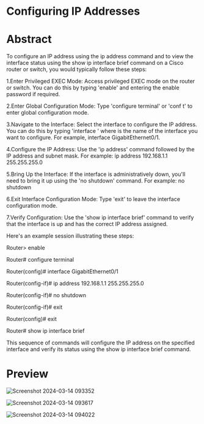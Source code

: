# Configuring IP Addresses

# Abstract

To configure an IP address using the ip address command and to view the interface status using the show ip interface brief command on a Cisco router or switch, you would typically follow these steps:

1.Enter Privileged EXEC Mode: Access privileged EXEC mode on the router or switch. You can do this by typing 'enable' and entering the enable password if required.

2.Enter Global Configuration Mode: Type 'configure terminal' or 'conf t' to enter global configuration mode.

3.Navigate to the Interface: Select the interface to configure the IP address. You can do this by typing 'interface <interface>' where <interface> is the name of the interface you want to configure. For example, interface GigabitEthernet0/1.

4.Configure the IP Address: Use the 'ip address' command followed by the IP address and subnet mask. For example:
ip address 192.168.1.1 255.255.255.0

5.Bring Up the Interface: If the interface is administratively down, you'll need to bring it up using the 'no shutdown' command. 
For example: no shutdown

6.Exit Interface Configuration Mode: Type 'exit' to leave the interface configuration mode.

7.Verify Configuration: Use the 'show ip interface brief' command to verify that the interface is up and has the correct IP address assigned.

Here's an example session illustrating these steps:

Router> enable

Router# configure terminal

Router(config)# interface GigabitEthernet0/1

Router(config-if)# ip address 192.168.1.1 255.255.255.0

Router(config-if)# no shutdown

Router(config-if)# exit

Router(config)# exit

Router# show ip interface brief


This sequence of commands will configure the IP address on the specified interface and verify its status using the show ip interface brief command.

# Preview
![Screenshot 2024-03-14 093352](https://github.com/DanielBlesson/CCNA_Packet_Tracer_Labs/assets/105119931/053ccb4a-21b0-40a0-aed3-5b4bbeb3eb03)


![Screenshot 2024-03-14 093617](https://github.com/DanielBlesson/CCNA_Packet_Tracer_Labs/assets/105119931/b8e7e818-74f5-416b-a689-a76fdaa38595)



![Screenshot 2024-03-14 094022](https://github.com/DanielBlesson/CCNA_Packet_Tracer_Labs/assets/105119931/19cb4a23-b480-45fb-baaa-73f114e62b62)
